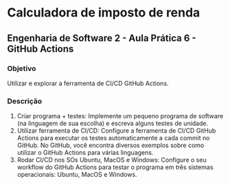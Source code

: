 # Calculadora de imposto de renda
## Engenharia de Software 2 - Aula Prática 6 - GitHub Actions
### Objetivo

Utilizar e explorar a ferramenta de CI/CD GitHub Actions.

### Descrição

1. Criar programa + testes: Implemente um pequeno programa de software (na linguagem de sua escolha) e escreva alguns testes de unidade.
2. Utilizar ferramenta de CI/CD: Configure a ferramenta de CI/CD GitHub Actions para executar os testes automaticamente a cada commit no GitHub. No GitHub, você encontra diversos exemplos sobre como utilizar o GitHub Actions para várias linguagens.
3. Rodar CI/CD nos SOs Ubuntu, MacOS e Windows: Configure o seu workflow do GitHub Actions para testar o programa em três sistemas operacionais: Ubuntu, MacOS e Windows.

